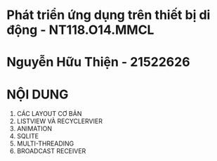 # Phát triển ứng dụng trên thiết bị di động - NT118.O14.MMCL
# Nguyễn Hữu Thiện - 21522626 
# NỘI DUNG
1. CÁC LAYOUT CƠ BẢN
2. LISTVIEW VÀ RECYCLERVIER
3. ANIMATION
4. SQLITE
5. MULTI-THREADING
6. BROADCAST RECEIVER
